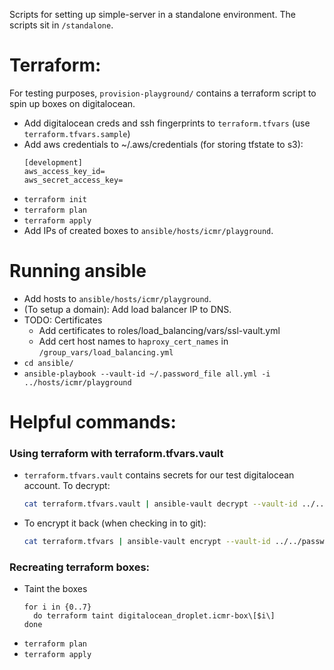 Scripts for setting up simple-server in a standalone environment.
The scripts sit in `/standalone`.

# Terraform:
For testing purposes, `provision-playground/` contains a terraform script to spin up boxes on digitalocean.
- Add digitalocean creds and ssh fingerprints to `terraform.tfvars` (use `terraform.tfvars.sample`)
- Add aws credentials to ~/.aws/credentials (for storing tfstate to s3):
    ```
    [development]
    aws_access_key_id=
    aws_secret_access_key=
    ```
- `terraform init`
- `terraform plan`
- `terraform apply`
- Add IPs of created boxes to `ansible/hosts/icmr/playground`.

# Running ansible
- Add hosts to `ansible/hosts/icmr/playground`.
- (To setup a domain): Add load balancer IP to DNS.
- TODO: Certificates
    - Add certificates to roles/load_balancing/vars/ssl-vault.yml
    - Add cert host names to `haproxy_cert_names` in `/group_vars/load_balancing.yml`
- `cd ansible/`
- `ansible-playbook --vault-id ~/.password_file all.yml -i ../hosts/icmr/playground`

# Helpful commands:
### Using terraform with terraform.tfvars.vault
- `terraform.tfvars.vault` contains secrets for our test digitalocean account. To decrypt:
    ```bash
    cat terraform.tfvars.vault | ansible-vault decrypt --vault-id ../../../password_file > terraform.tfvars
    ```
- To encrypt it back (when checking in to git):
    ```bash
    cat terraform.tfvars | ansible-vault encrypt --vault-id ../../password_file --output terraform.tfvars.vault
    ```
### Recreating terraform boxes:
-  Taint the boxes
   ```
   for i in {0..7}
     do terraform taint digitalocean_droplet.icmr-box\[$i\]
   done
   ```
- `terraform plan`
- `terraform apply`
